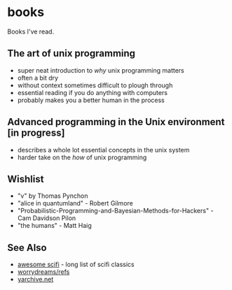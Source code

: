 # books
Books I've read.

## The art of unix programming
- super neat introduction to _why_ unix programming matters
- often a bit dry
- without context sometimes difficult to plough through
- essential reading if you do anything with computers
- probably makes you a better human in the process

## Advanced programming in the Unix environment [in progress]
- describes a whole lot essential concepts in the unix system
- harder take on the _how_ of unix programming

## Wishlist
- "v" by Thomas Pynchon
- "alice in quantumland" - Robert Gilmore
- "Probabilistic-Programming-and-Bayesian-Methods-for-Hackers" - Cam Davidson Pilon
- "the humans" - Matt Haig

## See Also
- [awesome scifi](https://github.com/sindresorhus/awesome-scifi) - long list of scifi classics
- [worrydreams/refs](http://worrydream.com/refs/)
- [yarchive.net](http://yarchive.net/home.html)
